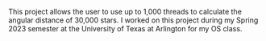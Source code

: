 This project allows the user to use up to 1,000 threads to calculate the angular distance of 30,000 stars. I worked on this project during my Spring 2023 
semester at the University of Texas at Arlington for my OS class.

